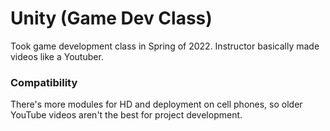 # Unity (Game Dev Class)

Took game development class in Spring of 2022. Instructor basically made videos like a Youtuber.&#x20;



### Compatibility

There's more modules for HD and deployment on cell phones, so older YouTube videos aren't the best for project development.


